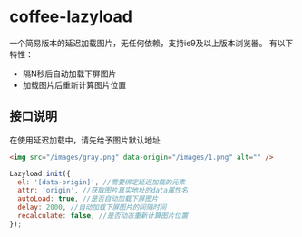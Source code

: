 # coffee-lazyload

一个简易版本的延迟加载图片，无任何依赖，支持ie9及以上版本浏览器。
有以下特性：

- 隔N秒后自动加载下屏图片
- 加载图片后重新计算图片位置

## 接口说明

在使用延迟加载中，请先给予图片默认地址

```html
<img src="/images/gray.png" data-origin="/images/1.png" alt="" />
```

```javascript
Lazyload.init({
  el: '[data-origin]', //需要绑定延迟加载的元素
  attr: 'origin', //获取图片真实地址的data属性名
  autoLoad: true, //是否自动加载下屏图片
  delay: 2000, //自动加载下屏图片的间隔时间
  recalculate: false, //是否动态重新计算图片位置
});
```

